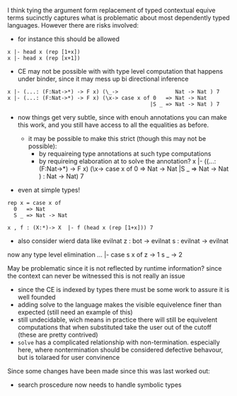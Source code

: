 I think tying the argument form replacement of typed contextual equive terms sucinctly captures what is problematic about most dependently typed languages.  However there are risks involved:
* for instance this should be allowed
```
x |- head x (rep [1+x])
x |- head x (rep [x+1])
```
* CE may not be possible with with type level computation that happens under binder, since it may mess up bi directional inference
```
x |- (...: (F:Nat->*) -> F x) (\_->                  Nat -> Nat ) 7
x |- (...: (F:Nat->*) -> F x) (\x-> case x of 0   => Nat -> Nat
                                             |S _ => Nat -> Nat ) 7
```
  * now things get very subtle, since with enouh annotations you can make this work, and you still have access to all the equalities as before.
    * it may be possible to make this strict (though this may not be possible):
      * by requaireing type annotations at such type computations
	  * by requireing elaboration at to solve the annotation?
x |- ((...: (F:Nat->*) -> F x) (\x-> case x of 0   => Nat -> Nat
                                             |S _ => Nat -> Nat ) : Nat -> Nat) 7

* even at simple types!
```
rep x = case x of
  0   => Nat
  S _ => Nat -> Nat 

x , f : (X:*)-> X  |- f (head x (rep [1+x])) 7
```

* also consider wierd data like
evilnat
z : bot -> evilnat
s : evilnat -> evilnat

now any type level elimination 
... |- case s x of 
		  z -> 1
		  s _ -> 2 

May be problematic since it is not reflected by runtime information? since the context can never be witnessed this is not really an issue


											 
* since the CE is indexed by types there must be some work to assure it is well founded
* adding solve to the language makes the visible equivelence finer than expected (still need an example of this)
* still undecidable, wich means in practice there will still be equivelent computations that when substituted take the user out of the cutoff (these are pretty contrived)  
* `solve` has a complicated relationship with non-termination.  especially here, where nontermination should be considered defective behavour, but is tolaraed for user convinence


Since some changes have been made since this was last worked out:
* search proscedure now needs to handle symbolic types

